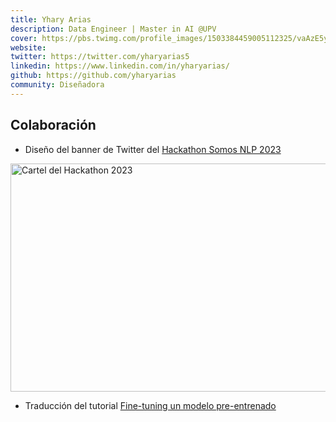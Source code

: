 ```yaml
---
title: Yhary Arias
description: Data Engineer | Master in AI @UPV
cover: https://pbs.twimg.com/profile_images/1503384459005112325/vaAzE5yL_400x400.jpg
website: 
twitter: https://twitter.com/yharyarias5
linkedin: https://www.linkedin.com/in/yharyarias/
github: https://github.com/yharyarias
community: Diseñadora
---
```


## Colaboración

- Diseño del banner de Twitter del [Hackathon Somos NLP 2023](https://somosnlp.org/blog/hackathon-2023)

<div class="flex justify-center">
    <a href="https://somosnlp.org/hackathon" target="_blank">
        <img src="https://github.com/somosnlp/assets/raw/main/images/eventos/230320_hackathon_llms_fecha_extendida.jpg"
            width="650" height="365" alt="Cartel del Hackathon 2023" />
    </a>
</div>

- Traducción del tutorial [Fine-tuning un modelo pre-entrenado](https://somosnlp.org/recursos/tutoriales/07_entrenamiento_finetuning)
